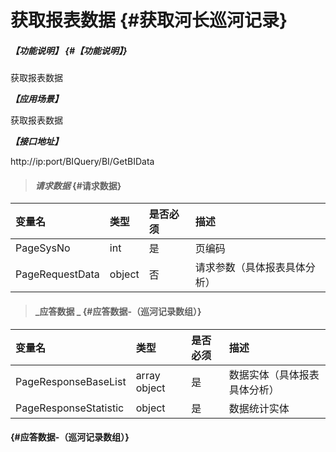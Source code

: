 # 获取报表数据 {#获取河长巡河记录}

##### _【功能说明】_ {#【功能说明】}

获取报表数据

_**【应用场景】**_

获取报表数据

_**【接口地址】**_

http://ip:port/BIQuery/BI/GetBIData

> #### _请求数据_ {#请求数据}

| 变量名 | 类型 | 是否必须 | 描述 |
| :--- | :--- | :--- | :--- |
| PageSysNo | int | 是 | 页编码 |
| PageRequestData | object | 否 | 请求参数（具体报表具体分析） |

> #### _应答数据 _ {#应答数据-（巡河记录数组）}

| 变量名 | 类型 | 是否必须 | 描述 |
| :--- | :--- | :--- | :--- |
| PageResponseBaseList | array object | 是 | 数据实体（具体报表具体分析） |
| PageResponseStatistic | object | 是 | 数据统计实体 |

####  {#应答数据-（巡河记录数组）}



